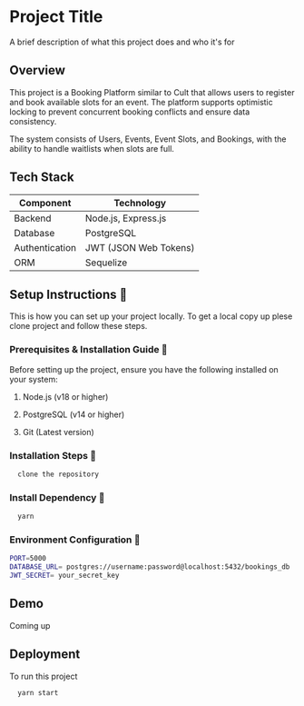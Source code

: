 
# Project Title

A brief description of what this project does and who it's for


## Overview

This project is a Booking Platform similar to Cult that allows users to register and book available slots for an event. The platform supports optimistic locking to prevent concurrent booking conflicts and ensure data consistency.

The system consists of Users, Events, Event Slots, and Bookings, with the ability to handle waitlists when slots are full.
## Tech Stack

| Component             | Technology                                                                |
| ----------------- | ------------------------------------------------------------------ |
| Backend | Node.js, Express.js |
| Database | PostgreSQL |
| Authentication | JWT (JSON Web Tokens) |
| ORM | Sequelize |


## Setup Instructions 🚀

This is how you can set up your project locally. To get a local copy up plese clone project and follow these steps.

### Prerequisites & Installation Guide 🚀

Before setting up the project, ensure you have the following installed on your system:

1. Node.js (v18 or higher)

2. PostgreSQL (v14 or higher) 

3. Git (Latest version)


### Installation Steps 🔧

```bash
  clone the repository
```

### Install Dependency 🔧

```bash
  yarn
```

### Environment Configuration 🔧

```bash
PORT=5000
DATABASE_URL= postgres://username:password@localhost:5432/bookings_db
JWT_SECRET= your_secret_key
```

## Demo

Coming up


## Deployment

To run this project

```bash
  yarn start
```

